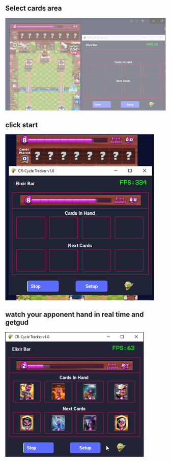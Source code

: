 ## Select cards area
![](https://github.com/Sekiro19/CR-CycleTracker/blob/main/bin/images/h1.png)
## click start
![](https://github.com/Sekiro19/CR-CycleTracker/blob/main/bin/images/h2.png)
## watch your apponent hand in real time and getgud
![](https://github.com/Sekiro19/CR-CycleTracker/blob/main/bin/images/h3.PNG)
